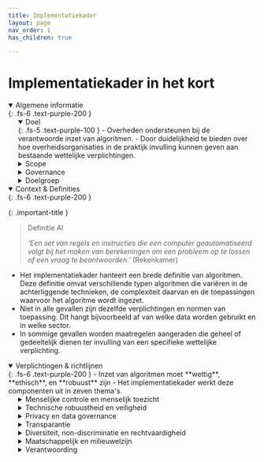 ```yaml
---
title: Implementatiekader
layout: page
nav_order: 1
has_children: true

---
```

# Implementatiekader in het kort
<details open markdown="block">
<summary>Algemene informatie</summary>{: .fs-6 .text-purple-200	}

<details open markdown="block" style="padding-left: 20px">
<summary>Doel</summary>{: .fs-5 .text-purple-100	}
- Overheden ondersteunen bij de verantwoorde inzet van algoritmen.
- Door duidelijkheid te bieden over hoe overheidsorganisaties in de praktijk invulling kunnen geven aan bestaande wettelijke verplichtingen.
</details>

<details closed markdown="block" style="padding-left: 20px">
<summary>Scope</summary>{: .fs-5 .text-purple-100	}
- Het implementatiekader biedt een overzicht van de belangrijkste normen en maatregelen bij de ontwikkeling en implementatie van algoritmen.
- Het implementatiekader is niet alomvattend. Er zijn aanvullende verplichtingen voor domeinen zoals de zorg en de politie.
- Het implementatiekader is geen checklist. Het nemen van de maatregelen in dit kader leidt niet altijd rechtstreeks tot het voldoen aan een verplichting.
</details>

<details closed markdown="block" style="padding-left: 20px">
<summary>Governance</summary>{: .fs-5 .text-purple-100	}
- Ministeries zijn verantwoordelijk voor het identificeren en beheersen van risico's rond toepassing van algoritmes
- De Directie Coördinatie Algoritmes (DCA) van de Autoriteit Persoonsgegevens fungeert als externe algoritmetoezichthouder.
- De Auditdienst Rijk (ADR) brengt [woord weggevallen] uit.
- De Algemene Rekenkamer kan op eigen initiatief onderzoeken starten naar algoritmegebruik
</details>

<details closed markdown="block" style="padding-left: 20px">
<summary>Doelgroep</summary>{: .fs-5 .text-purple-100	}
- Het implementatiekader richt zich met name op betrokkenen  bij de ontwikkeling, implementatie, toetsing en verantwoording van algoritmen.
</details>

</details>


<details open markdown="block">

<summary>Context & Definities</summary>{: .fs-6 .text-purple-200	}

{: .important-title }
> Definitie AI
>
> _‘Een set van regels en instructies die een computer geautomatiseerd volgt bij het maken van berekeningen om een probleem op te lossen of een vraag te beantwoorden.’_ (Rekenkamer)

- Het implementatiekader hanteert een brede definitie van algoritmen. Deze definitie omvat verschillende typen algoritmen die variëren in de achterliggende technieken, de complexiteit daarvan en de toepassingen waarvoor het algoritme wordt ingezet.
- Niet in alle gevallen zijn dezelfde verplichtingen en normen van toepassing. Dit hangt bijvoorbeeld af van welke data worden gebruikt en in welke sector.
- In sommige gevallen worden maatregelen aangeraden die geheel of gedeeltelijk dienen ter invulling van een specifieke wettelijke verplichting.

</details>

<details open markdown="block">
<summary>Verplichtingen & richtlijnen</summary>{: .fs-6 .text-purple-200	}
  - Inzet van algoritmen moet **wettig**, **ethisch**, en **robuust** zijn
  - Het implementatiekader werkt deze componenten uit in zeven thema's.

<details closed markdown="block" style="padding-left: 20px"><summary>Menselijke controle en menselijk toezicht</summary>{: .fs-5 .text-purple-100	}

<style type="text/css">
.tg  {border:none;border-collapse:collapse;border-spacing:0;}
.tg td{border-style:solid;border-width:1px;font-family:Arial, sans-serif;font-size:14px;overflow:hidden;
  padding:10px 5px;word-break:normal;}
.tg th{border-style:solid;border-width:0px;
  overflow:hidden;padding:10px 5px;word-break:normal;}
.tg .tg-73oq{border-color:#000000;text-align:left;vertical-align:top}
</style>
<table class="tg" style="width:100%">
<thead>
  <tr>
    <td class="tg-73oq" rowspan="2" style="width:30%"><span style="font-weight:bold">Norm</span><br>Er is een gepaste mate van menselijke controle voor het specifieke algoritme en de specifieke gebruikssituatie.<br><br>
    <span style="font-weight:bold">Risico</span><br>Gebruikers kunnen geen onderbouwde, autonome beslissingen nemen ten aanzien van een algoritmisch systeem.<br></td>
    <td class="tg-73oq" rowspan="2" style="width:70%"><span style="font-weight:bold">Maatregelen</span><br>Zorg dat bij uitsluitend geautomatiseerde besluitvorming wordt voldaan aan de vereisten die volgen uit artikel 22 van de AVG. Zie hierbij norm —3.4.10—<br>Zorg dat goede toezichtmechanismen zijn gewaarborgd. Deze kunnen worden bereikt door middel van human-in-the-loop (HITL), human-on-the-loop (HOTL) en human-in-command (HIC) benaderingen.<br><br>Indien het algoritme of de gebruikssituatie zelflerend of autonoom is, dan is het van belang om specifiekere controle- en toezichtmechanismen in te stellen:<br>• Zorg voor detectie- en responsmechanismen om te controleren of er iets mis kan gaan<br>• Zorg voor een “stopknop” of procedure waarmee een activiteit indien nodig veilig kan worden afgebroken.<br>• Beoordeel of met deze procedure het proces volledig wordt afgebroken, het gedeeltelijk wordt afgebroken of de controle wordt overgedragen aan een mens</td>
  </tr>
  <tr>
  </tr>
</thead>
</table>

</details>

<details closed markdown="block" style="padding-left: 20px"><summary>Technische robuustheid en veiligheid</summary>{: .fs-5 .text-purple-100	}
</details>

<details closed markdown="block" style="padding-left: 20px"><summary>Privacy en data governance</summary>{: .fs-5 .text-purple-100	}
</details>

<details closed markdown="block" style="padding-left: 20px"><summary>Transparantie</summary>{: .fs-5 .text-purple-100	}
</details>

<details closed markdown="block" style="padding-left: 20px"><summary>Diversiteit, non-discriminatie en rechtvaardigheid</summary>{: .fs-5 .text-purple-100	}
</details>

<details closed markdown="block" style="padding-left: 20px"><summary>Maatschappelijk en milieuwelzijn</summary>{: .fs-5 .text-purple-100	}
</details>

<details closed markdown="block" style="padding-left: 20px"><summary>Verantwoording</summary>{: .fs-5 .text-purple-100	}
</details>

</details>